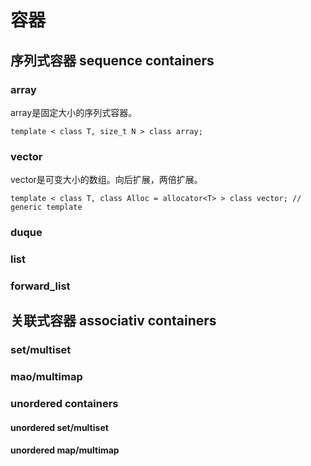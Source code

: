 # 容器
## 序列式容器 sequence containers
### array
array是固定大小的序列式容器。

`template < class T, size_t N > class array;`
### vector
vector是可变大小的数组。向后扩展，两倍扩展。

`template < class T, class Alloc = allocator<T> > class vector; // generic template`
### duque
### list
### forward_list
## 关联式容器 associativ containers
### set/multiset
### mao/multimap
### unordered containers
#### unordered set/multiset
#### unordered map/multimap
